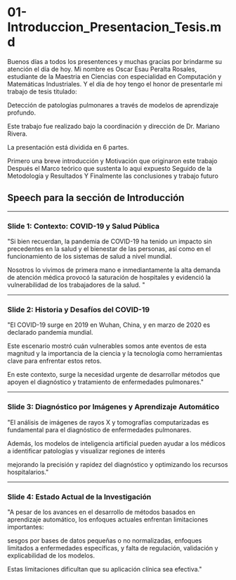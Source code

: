 # 01-Introduccion_Presentacion_Tesis.md

Buenos días a todos los presentences y muchas gracias por brindarme su atención el día de hoy.
Mi nombre es Oscar Esau Peralta Rosales, estudiante de la Maestria en Ciencias con especialidad
en Computación y Matemáticas Industriales.
Y el día de hoy tengo el honor de presentarle mi trabajo de tesis titulado:

Detección de patologías pulmonares a través de modelos de aprendizaje profundo.

Este trabajo fue realizado bajo la coordinación y dirección de Dr. Mariano Rivera.

La presentación está dividida en 6 partes.

Primero una breve introducción y Motivación que originaron este trabajo
Después el Marco teórico que sustenta lo aqui expuesto
Seguido de la Metodología y Resultados
Y Finalmente las conclusiones y trabajo futuro


## Speech para la sección de Introducción

---

### Slide 1: Contexto: COVID-19 y Salud Pública

"Si bien recuerdan, la pandemia de COVID-19 ha tenido un impacto sin precedentes en la salud y el bienestar de las personas, así como en el funcionamiento de los sistemas de salud a nivel mundial.

Nosotros lo vivimos de primera mano e inmediantamente la alta demanda de atención médica provocó la saturación de hospitales y evidenció la vulnerabilidad de los trabajadores de la salud.
"

---

### Slide 2: Historia y Desafíos del COVID-19

"El COVID-19 surge en 2019 en Wuhan, China, y en marzo de 2020 es declarado pandemia mundial.

Este escenario mostró cuán vulnerables somos ante eventos de esta magnitud y la importancia de la ciencia y la tecnología como herramientas clave para enfrentar estos retos.

En este contexto, surge la necesidad urgente de desarrollar métodos que apoyen el diagnóstico y tratamiento de enfermedades pulmonares."

---

### Slide 3: Diagnóstico por Imágenes y Aprendizaje Automático

"El análisis de imágenes de rayos X y tomografías computarizadas es fundamental para el diagnóstico de enfermedades pulmonares.

Además, los modelos de inteligencia artificial pueden ayudar a los médicos a identificar patologías y visualizar regiones de interés

mejorando la precisión y rapidez del diagnóstico y optimizando los recursos hospitalarios."

---

### Slide 4: Estado Actual de la Investigación

"A pesar de los avances en el desarrollo de métodos basados en aprendizaje automático, los enfoques actuales enfrentan limitaciones importantes:

sesgos por bases de datos pequeñas o no normalizadas,
enfoques limitados a enfermedades específicas,
y falta de regulación, validación y explicabilidad de los modelos.

Estas limitaciones dificultan que su aplicación clínica sea efectiva."
